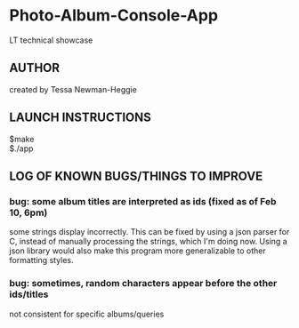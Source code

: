 # Photo-Album-Console-App
LT technical showcase 

## AUTHOR
created by Tessa Newman-Heggie

## LAUNCH INSTRUCTIONS
$make  
$./app 

## LOG OF KNOWN BUGS/THINGS TO IMPROVE

### bug: some album titles are interpreted as ids (fixed as of Feb 10, 6pm)
some strings display incorrectly.
This can be fixed by using a json parser for C, instead of manually processing the strings, 
which I'm doing now. Using a json library would also make this program more generalizable to other formatting styles. 


### bug: sometimes, random characters appear before the other ids/titles
not consistent for specific albums/queries



